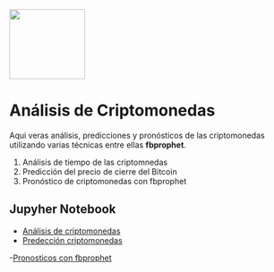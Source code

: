 
<img src="https://github.com/luishernand/pandas_fundamentals/blob/master/logo4.JPG?raw=true" height = 125 width= 135 alt=" ">  

# Análisis de Criptomonedas  
Aqui veras  análisis, predicciones y pronósticos de las criptomonedas utilizando varias técnicas entre ellas **fbprophet**.   
1. Análisis  de tiempo de las criptomnedas  
1. Predicción del precio de cierre del Bitcoin
1. Pronóstico de criptomonedas con fbprophet


## Jupyher Notebook
- [Análisis de criptomonedas](https://nbviewer.jupyter.org/github/luishernand/analisis_criptomonedas/blob/master/analisis%20crypto.ipynb)  
- [Predección criptomonedas](https://nbviewer.jupyter.org/github/luishernand/analisis_criptomonedas/blob/master/Predecir_precio_crypto_monedas.ipynb)

-[Pronosticos con fbprophet](https://nbviewer.jupyter.org/github/luishernand/analisis_criptomonedas/blob/master/pronostico_criptomonedas.ipynb)

